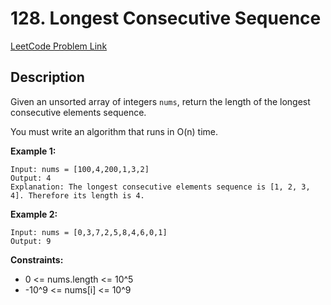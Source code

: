 # 128. Longest Consecutive Sequence

[LeetCode Problem Link](https://leetcode.com/problems/longest-consecutive-sequence/description/)

## Description

Given an unsorted array of integers `nums`, return the length of the longest consecutive elements sequence.

You must write an algorithm that runs in O(n) time.

**Example 1:**

```
Input: nums = [100,4,200,1,3,2]
Output: 4
Explanation: The longest consecutive elements sequence is [1, 2, 3, 4]. Therefore its length is 4.
```

**Example 2:**

```
Input: nums = [0,3,7,2,5,8,4,6,0,1]
Output: 9
```

**Constraints:**
- 0 <= nums.length <= 10^5
- -10^9 <= nums[i] <= 10^9
